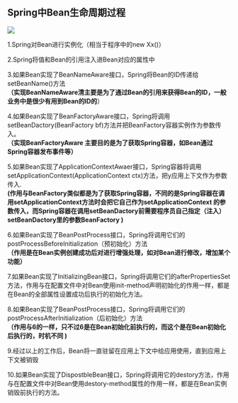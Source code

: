 ## Spring中Bean生命周期过程



![](D:\book\Import\mybook\node_modules\img\754a34e03cfaa40008de8e2b9c1b815c_hd.png)

  


1.Spring对Bean进行实例化（相当于程序中的new Xx\(\)）



2.Spring将值和Bean的引用注入进Bean对应的属性中

3.如果Bean实现了BeanNameAware接口，Spring将Bean的ID传递给setBeanName\(\)方法  
**（实现BeanNameAware清主要是为了通过Bean的引用来获得Bean的ID，一般业务中是很少有用到Bean的ID的**）

  


4.如果Bean实现了BeanFactoryAware接口，Spring将调用setBeanDactory\(BeanFactory bf\)方法并把BeanFactory容器实例作为参数传入。  
**（实现BeanFactoryAware 主要目的是为了获取Spring容器，如Bean通过Spring容器发布事件等）**

5.如果Bean实现了ApplicationContextAwaer接口，Spring容器将调用setApplicationContext\(ApplicationContext ctx\)方法，把y应用上下文作为参数传入.  
**\(作用与BeanFactory类似都是为了获取Spring容器，不同的是Spring容器在调用setApplicationContext方法时会把它自己作为setApplicationContext 的参数传入，而Spring容器在调用setBeanDactory前需要程序员自己指定（注入）setBeanDactory里的参数BeanFactory \)**

6.如果Bean实现了BeanPostProcess接口，Spring将调用它们的postProcessBeforeInitialization（预初始化）方法  
**（作用是在Bean实例创建成功后对进行增强处理，如对Bean进行修改，增加某个功能）**

7.如果Bean实现了InitializingBean接口，Spring将调用它们的afterPropertiesSet方法，作用与在配置文件中对Bean使用init-method声明初始化的作用一样，都是在Bean的全部属性设置成功后执行的初始化方法。

8.如果Bean实现了BeanPostProcess接口，Spring将调用它们的postProcessAfterInitialization（后初始化）方法  
**（作用与6的一样，只不过6是在Bean初始化前执行的，而这个是在Bean初始化后执行的，时机不同 \)**

9.经过以上的工作后，Bean将一直驻留在应用上下文中给应用使用，直到应用上下文被销毁

10.如果Bean实现了DispostbleBean接口，Spring将调用它的destory方法，作用与在配置文件中对Bean使用destory-method属性的作用一样，都是在Bean实例销毁前执行的方法。

